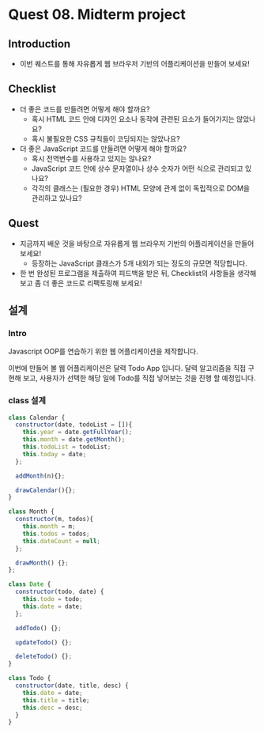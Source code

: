 # Quest 08. Midterm project


## Introduction
* 이번 퀘스트를 통해 자유롭게 웹 브라우저 기반의 어플리케이션을 만들어 보세요!

## Checklist
* 더 좋은 코드를 만들려면 어떻게 해야 할까요?
  * 혹시 HTML 코드 안에 디자인 요소나 동작에 관련된 요소가 들어가지는 않았나요?
  * 혹시 불필요한 CSS 규칙들이 코딩되지는 않았나요?
* 더 좋은 JavaScript 코드를 만들려면 어떻게 해야 할까요?
  * 혹시 전역변수를 사용하고 있지는 않나요?
  * JavaScript 코드 안에 상수 문자열이나 상수 숫자가 어떤 식으로 관리되고 있나요?
  * 각각의 클래스는 (필요한 경우) HTML 모양에 관계 없이 독립적으로 DOM을 관리하고 있나요?

## Quest

* 지금까지 배운 것을 바탕으로 자유롭게 웹 브라우저 기반의 어플리케이션을 만들어 보세요!
  * 등장하는 JavaScript 클래스가 5개 내외가 되는 정도의 규모면 적당합니다.
* 한 번 완성된 프로그램을 제출하여 피드백을 받은 뒤, Checklist의 사항들을 생각해 보고 좀 더 좋은 코드로 리팩토링해 보세요!

## 설계

### Intro

Javascript OOP를 연습하기 위한 웹 어플리케이션을 제작합니다.

이번에 만들어 볼 웹 어플리케이션은 달력 Todo App 입니다. 달력 알고리즘을 직접 구현해 보고, 사용자가 선택한 해당 일에 Todo를 직접 넣어보는 것을 진행 할 예정입니다.

### class 설계

```js
class Calendar {
  constructor(date, todoList = []){
    this.year = date.getFullYear();
    this.month = date.getMonth();
    this.todoList = todoList;
    this.today = date;
  };

  addMonth(n){};

  drawCalendar(){};
}

class Month {
  constructor(m, todos){
    this.month = m;
    this.todos = todos;
    this.dateCount = null;
  };

  drawMonth() {};
};

class Date {
  constructor(todo, date) {
    this.todo = todo;
    this.date = date;
  };

  addTodo() {};

  updateTodo() {};

  deleteTodo() {};
}

class Todo {
  constructor(date, title, desc) {
    this.date = date;
    this.title = title;
    this.desc = desc;
  }
}
```
